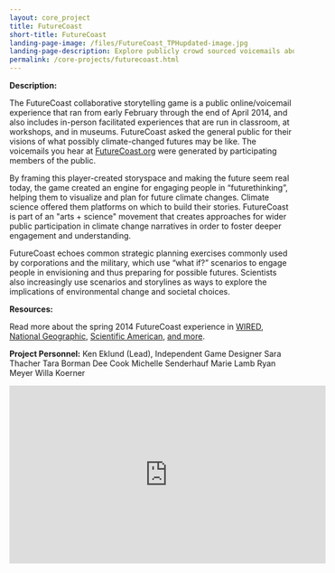 ```yaml
---
layout: core_project 
title: FutureCoast
short-title: FutureCoast
landing-page-image: /files/FutureCoast_TPHupdated-image.jpg
landing-page-description: Explore publicly crowd sourced voicemails about possible climate changed futures in this collaborative storytelling experience.
permalink: /core-projects/futurecoast.html
---
```


**Description:**

The FutureCoast collaborative storytelling game is a public online/voicemail experience that ran from early February through the end of April 2014, and also includes in-person facilitated experiences that are run in classroom, at workshops, and in museums. FutureCoast asked the general public for their visions of what possibly climate-changed futures may be like.  The voicemails you hear at [FutureCoast.org](futurecoast.org) were generated by participating members of the public.

By framing this player-created storyspace and making the future seem real today, the game created an engine for engaging people in “futurethinking”, helping them to visualize and plan for future climate changes. Climate science offered them platforms on which to build their stories. FutureCoast is part of an "arts + science" movement that creates approaches for wider public participation in climate change narratives in order to foster deeper engagement and understanding.

FutureCoast echoes common strategic planning exercises commonly used by corporations and the military, which use “what if?” scenarios to engage people in envisioning and thus preparing for possible futures.  Scientists also increasingly use scenarios and storylines as ways to explore the implications of environmental change and societal choices.

**Resources:**

Read more about the spring 2014 FutureCoast experience in [WIRED](https://www.wired.com/2014/02/futurecoast-climate-change/), [National Geographic](http://voices.nationalgeographic.com/2014/03/31/alternate-reality-game-eavesdrops-on-climate-changed-future/), [Scientific American](https://www.scientificamerican.com/article/new-climate-fiction-cli-fi-game-sends-players-clues-from-the-future/), [and more](http://www.futurevoices.net/category/press/).  

**Project Personnel:**
Ken Eklund (Lead), Independent Game Designer
Sara Thacher
Tara Borman
Dee Cook
Michelle Senderhauf
Marie Lamb
Ryan Meyer
Willa Koerner

<iframe width="560" height="315" src="https://www.youtube-nocookie.com/embed/AffkjJ-Ft64?rel=0" frameborder="0" allowfullscreen></iframe>
